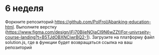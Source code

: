 # 6 неделя
Форкните репозиторий https://github.com/PolFrol/Abanking-education-html. Выполните верстку (https://www.figma.com/design/jFj70BijeNOjaCI9N6wZZf/For-univrseity-course-landing?t=B5TJdOBXNCjwrBQ2-1). Загрузите на 
платформу файл solution.js, где в функции будет возвращаться ссылка на ваш репозиторий
